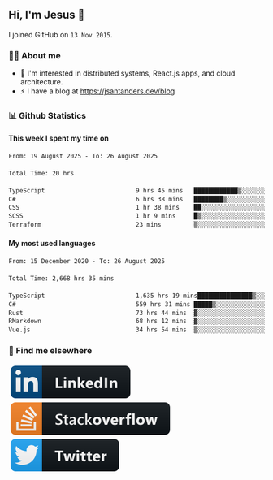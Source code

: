 ## Hi, I'm Jesus 👋

I joined GitHub on `13 Nov 2015`.

<!-- Talking about you -->

### 👨‍💻 About me

- 👦 I'm interested in distributed systems, React.js apps, and cloud architecture.
- ⚡️ I have a blog at <https://jsantanders.dev/blog>

### 📊 Github Statistics

#### This week I spent my time on

<!--START_SECTION:weekly-->

```txt
From: 19 August 2025 - To: 26 August 2025

Total Time: 20 hrs

TypeScript                         9 hrs 45 mins   ████████████▒░░░░░░░░░░░░   48.79 %
C#                                 6 hrs 38 mins   ████████▒░░░░░░░░░░░░░░░░   33.24 %
CSS                                1 hr 38 mins    ██░░░░░░░░░░░░░░░░░░░░░░░   08.18 %
SCSS                               1 hr 9 mins     █▒░░░░░░░░░░░░░░░░░░░░░░░   05.82 %
Terraform                          23 mins         ▒░░░░░░░░░░░░░░░░░░░░░░░░   01.92 %
```

<!--END_SECTION:weekly-->

#### My most used languages

<!--START_SECTION:alltime-->

```txt
From: 15 December 2020 - To: 26 August 2025

Total Time: 2,668 hrs 35 mins

TypeScript                         1,635 hrs 19 mins███████████████▒░░░░░░░░░   61.28 %
C#                                 559 hrs 31 mins █████▒░░░░░░░░░░░░░░░░░░░   20.97 %
Rust                               73 hrs 44 mins  ▓░░░░░░░░░░░░░░░░░░░░░░░░   02.76 %
RMarkdown                          68 hrs 12 mins  ▓░░░░░░░░░░░░░░░░░░░░░░░░   02.56 %
Vue.js                             34 hrs 54 mins  ▒░░░░░░░░░░░░░░░░░░░░░░░░   01.31 %
```

<!--END_SECTION:alltime-->

### 📢 Find me elsewhere

<p>
  <a target="_blank" href="https://linkedin.com/in/jsantanders">
    <img src="https://github.com/jsantanders/jsantanders/blob/master/img/linkedin.svg" alt="LinkedIn" style="vertical-align:top; margin:4px">
  </a>
  
  <a target="_blank" href="https://stackoverflow.com/users/7318331/jesus-santander">
    <img src="https://github.com/jsantanders/jsantanders/blob/master/img/stackoverflow.svg" alt="StackOverflow" style="vertical-align:top; margin:4px">
  </a>
  
  <a target="_blank" href="http://twitter.com/jsantanders">
    <img src="https://github.com/jsantanders/jsantanders/blob/master/img/twitter.svg" alt="Twitter" style="vertical-align:top; margin:4px">
  </a>
</p>
